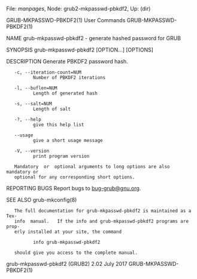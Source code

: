 File: *manpages*,  Node: grub2-mkpasswd-pbkdf2,  Up: (dir)

GRUB-MKPASSWD-PBKDF2(1)          User Commands         GRUB-MKPASSWD-PBKDF2(1)



NAME
       grub-mkpasswd-pbkdf2 - generate hashed password for GRUB

SYNOPSIS
       grub-mkpasswd-pbkdf2 [OPTION...] [OPTIONS]

DESCRIPTION
       Generate PBKDF2 password hash.

       -c, --iteration-count=NUM
              Number of PBKDF2 iterations

       -l, --buflen=NUM
              Length of generated hash

       -s, --salt=NUM
              Length of salt

       -?, --help
              give this help list

       --usage
              give a short usage message

       -V, --version
              print program version

       Mandatory  or  optional arguments to long options are also mandatory or
       optional for any corresponding short options.

REPORTING BUGS
       Report bugs to <bug-grub@gnu.org>.

SEE ALSO
       grub-mkconfig(8)

       The full documentation for grub-mkpasswd-pbkdf2 is maintained as a Tex-
       info  manual.   If the info and grub-mkpasswd-pbkdf2 programs are prop-
       erly installed at your site, the command

              info grub-mkpasswd-pbkdf2

       should give you access to the complete manual.



grub-mkpasswd-pbkdf2 (GRUB2) 2.02  July 2017           GRUB-MKPASSWD-PBKDF2(1)
